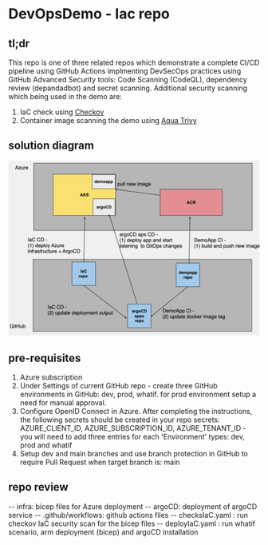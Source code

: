# DevOpsDemo - Iac repo

## tl;dr
This repo is one of three related repos which demonstrate a complete CI/CD pipeline using GitHub Actions implmenting DevSecOps practices using GitHub Advanced Security tools: Code Scanning (CodeQL), dependency review (depandadbot) and secret scanning. 
Additional security scanning which being used in the demo are:
1. IaC check using [Checkov](https://www.checkov.io/)
2. Container image scanning the demo using [Aqua Trivy](https://github.com/aquasecurity/trivy)

## solution diagram
![alt text](diagram/diagram.png)

## pre-requisites
1. Azure subscription
2. Under Settings of current GitHub repo - create three GitHub environments in GitHub: dev, prod, whatif. for prod environment setup a need for manual approval.
3. Configure OpenID Connect in Azure. After completing the instructions, the following secrets should be created in your repo secrets: AZURE_CLIENT_ID, AZURE_SUBSCRIPTION_ID, AZURE_TENANT_ID - you will need to add three entries for each 'Environment' types: dev, prod and whatif
4. Setup dev and main branches and use branch protection in GitHub to require Pull Request when target branch is: main

## repo review
-- infra: bicep files for Azure deployment
-- argoCD: deployment of argoCD service
-- .github/workflows: github actions files
  -- checksIaC.yaml : run checkov IaC security scan for the bicep files
  -- deployIaC.yaml : run whatif scenario, arm deployment (bicep) and argoCD installation 
